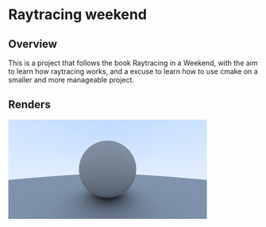 # Raytracing weekend

## Overview

This is a project that follows the book Raytracing in a Weekend, with the aim to learn how raytracing works, 
and a excuse to learn how to use cmake on a smaller and more manageable project.

## Renders

![First diffuse render](render_git.bmp)
